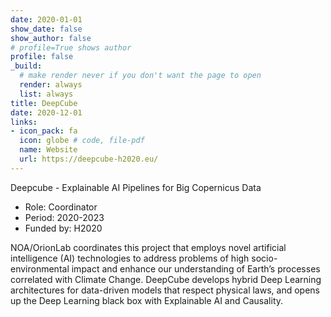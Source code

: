 ```yaml
---
date: 2020-01-01
show_date: false
show_author: false
# profile=True shows author
profile: false    
_build:
  # make render never if you don't want the page to open
  render: always
  list: always
title: DeepCube
date: 2020-12-01
links:
- icon_pack: fa
  icon: globe # code, file-pdf
  name: Website
  url: https://deepcube-h2020.eu/
---
```


Deepcube - Explainable AI Pipelines for Big Copernicus Data

- Role:       Coordinator 
- Period:     2020-2023
- Funded by:  H2020   

<!--more-->

NOA/OrionLab coordinates this project that employs novel artificial intelligence (AI) technologies to address problems of high socio-environmental impact and enhance our understanding of Earth’s processes correlated with Climate Change. DeepCube develops hybrid Deep Learning architectures for data-driven models that respect physical laws, and opens up the Deep Learning black box with Explainable AI and Causality.